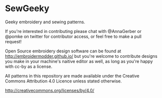 SewGeeky
========

Geeky embroidery and sewing patterns.

If you're interested in contributing please chat with @AnnaGerber or @pomke on
twitter for contributor access, or feel free to make a pull request! 

Open Source embroidery design software can be found at http://embroidermodder.github.io/
but you're welcome to contribute designs you make in your machine's naitive editor as well,
as long as you're happy with cc-by as a license. 

All patterns in this repository are made available under the Creative Commons
Attribution 4.0 Licence unless stated otherwise. 

http://creativecommons.org/licenses/by/4.0/
